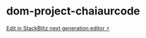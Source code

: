# dom-project-chaiaurcode

[Edit in StackBlitz next generation editor ⚡️](https://stackblitz.com/~/github.com/Ms3314/dom-project-chaiaurcode)